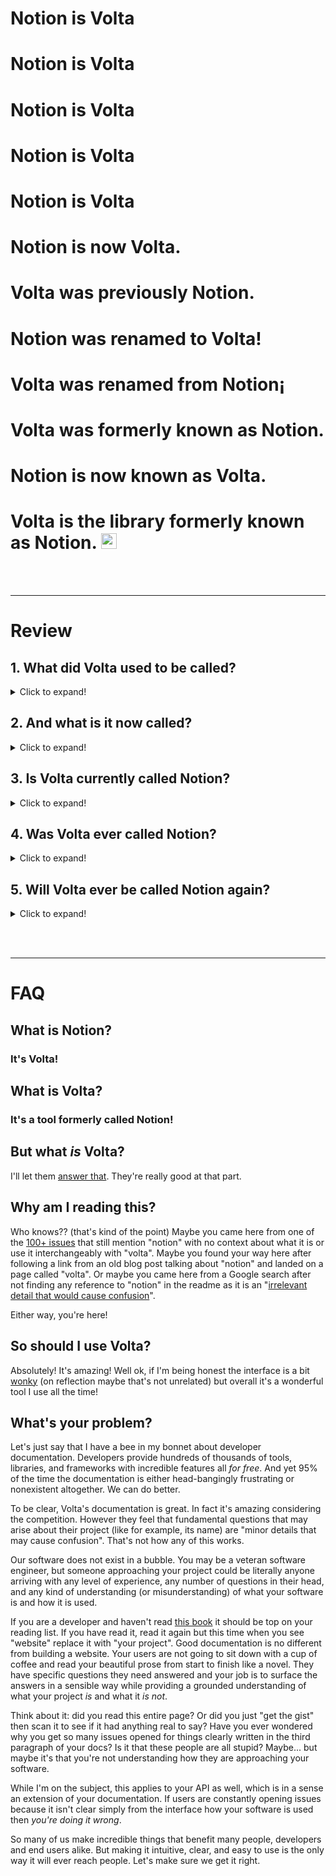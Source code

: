 # Notion is Volta

# Notion is Volta

# Notion is Volta

# Notion is Volta

# Notion is Volta

# Notion is now Volta.

# Volta was previously Notion.

# Notion was renamed to Volta!

# Volta was renamed from Notion¡

# Volta was formerly known as Notion.

# Notion is now known as Volta.

# Volta is the library formerly known as Notion. <img src="https://cdn.worldvectorlogo.com/logos/the-artist-formerly-known-as-prince.svg" height="25">

<br><br>

---

# Review

## 1. What did Volta used to be called?

<details>
  <summary>Click to expand!</summary>
  <br/>
  <b>Notion!</b>
</details>

## 2. And what is it now called?

<details>
  <summary>Click to expand!</summary>
  <br/>
  <b>Volta!</b>
</details>

## 3. Is Volta currently called Notion?

<details>
  <summary>Click to expand!</summary>
  <br/>
  <b>No. It's called Volta!</b>
</details>

## 4. Was Volta ever called Notion?

<details>
  <summary>Click to expand!</summary>
  <br/>
  <b>Yes, previously!</b>
</details>

## 5. Will Volta ever be called Notion again?

<details>
  <summary>Click to expand!</summary>
  <br/>
  <b>Absolutely not! It's Volta now!</b>
</details>

<br><br>

---

# FAQ

## What is Notion?

### It's Volta!

## What is Volta?

### It's a tool formerly called Notion!

## But what _is_ Volta?

I'll let them [answer that](https://volta.sh/). They're really good at that part.

## Why am I reading this?

Who knows?? (that's kind of the point) Maybe you came here from one of the [100+ issues](https://github.com/volta-cli/volta/issues?q=is%3Aissue+notion+is%3Aclosed) that still mention "notion" with no context about what it is or use it interchangeably with "volta". Maybe you found your way here after following a link from an old blog post talking about "notion" and landed on a page called "volta". Or maybe you came here from a Google search after not finding any reference to "notion" in the readme as it is an "[irrelevant detail that would cause confusion](https://github.com/volta-cli/volta/issues/1013#issuecomment-916884631)".

Either way, you're here!

## So should I use Volta?

Absolutely! It's amazing! Well ok, if I'm being honest the interface is a bit [wonky](https://github.com/volta-cli/volta/issues/855) (on reflection maybe that's not unrelated) but overall it's a wonderful tool I use all the time!

## What's your problem?

Let's just say that I have a bee in my bonnet about developer documentation. Developers provide hundreds of thousands of tools, libraries, and frameworks with incredible features all _for free_. And yet 95% of the time the documentation is either head-bangingly frustrating or nonexistent altogether. We can do better.

To be clear, Volta's documentation is great. In fact it's amazing considering the competition. However they feel that fundamental questions that may arise about their project (like for example, its name) are "minor details that may cause confusion". That's not how any of this works.

Our software does not exist in a bubble. You may be a veteran software engineer, but someone approaching your project could be literally anyone arriving with any level of experience, any number of questions in their head, and any kind of understanding (or misunderstanding) of what your software is and how it is used.

If you are a developer and haven't read [this book](https://www.sensible.com/dont-make-me-think/) it should be top on your reading list. If you have read it, read it again but this time when you see "website" replace it with "your project". Good documentation is no different from building a website. Your users are not going to sit down with a cup of coffee and read your beautiful prose from start to finish like a novel. They have specific questions they need answered and your job is to surface the answers in a sensible way while providing a grounded understanding of what your project _is_ and what it _is not_.

Think about it: did you read this entire page? Or did you just "get the gist" then scan it to see if it had anything real to say? Have you ever wondered why you get so many issues opened for things clearly written in the third paragraph of your docs? Is it that these people are all stupid? Maybe... but maybe it's that you're not understanding how they are approaching your software.

While I'm on the subject, this applies to your API as well, which is in a sense an extension of your documentation. If users are constantly opening issues because it isn't clear simply from the interface how your software is used then _you're doing it wrong_.

So many of us make incredible things that benefit many people, developers and end users alike. But making it intuitive, clear, and easy to use is the only way it will ever reach people. Let's make sure we get it right.

